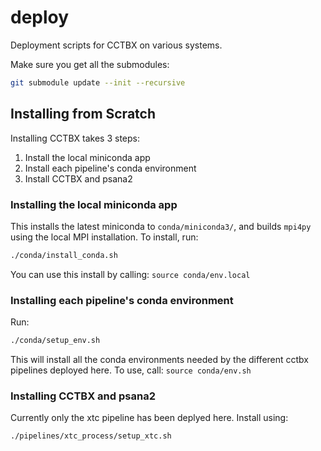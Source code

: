 # deploy

Deployment scripts for CCTBX on various systems.

Make sure you get all the submodules:

```bash
git submodule update --init --recursive
```


## Installing from Scratch

Installing CCTBX takes 3 steps:

1. Install the local miniconda app
2. Install each pipeline's conda environment
3. Install CCTBX and psana2


### Installing the local miniconda app

This installs the latest miniconda to `conda/miniconda3/`, and builds `mpi4py`
using the local MPI installation. To install, run:

```bash
./conda/install_conda.sh
```

You can use this install by calling: `source conda/env.local`


### Installing each pipeline's conda environment

Run:

```bash
./conda/setup_env.sh
```

This will install all the conda environments needed by the different cctbx
pipelines deployed here. To use, call: `source conda/env.sh`


### Installing CCTBX and psana2


Currently only the xtc pipeline has been deplyed here. Install using:

```bash
./pipelines/xtc_process/setup_xtc.sh
```
